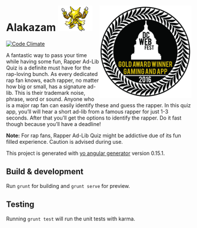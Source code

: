 # Alakazam ![Alakazam](cryptonym.png)<a href="http://dcwebfest.org/winners/list"><img src="award.jpg" align="right" height="250" width="250"/></a>

[![Code Climate](https://codeclimate.com/github/braxtondiggs/Alakazam/badges/gpa.svg)](https://codeclimate.com/github/braxtondiggs/Alakazam)

A fantastic way to pass your time while having some fun, Rapper Ad-Lib Quiz is a definite must have for the rap-loving bunch. As every dedicated rap fan knows, each rapper, no matter how big or small, has a signature ad-lib. This is their trademark noise, phrase, word or sound. Anyone who is a major rap fan can easily identify these and guess the rapper.
In this quiz app, you’ll will hear a short ad-lib from a famous rapper for just 1-3 seconds. After that you’ll get the options to identify the rapper. Do it fast though because you’ll have a deadline!

__Note:__ For rap fans, Rapper Ad-Lib Quiz might be addictive due of its fun filled experience. Caution is advised during use.

This project is generated with [yo angular generator](https://github.com/yeoman/generator-angular)
version 0.15.1.

## Build & development

Run `grunt` for building and `grunt serve` for preview.

## Testing

Running `grunt test` will run the unit tests with karma.
